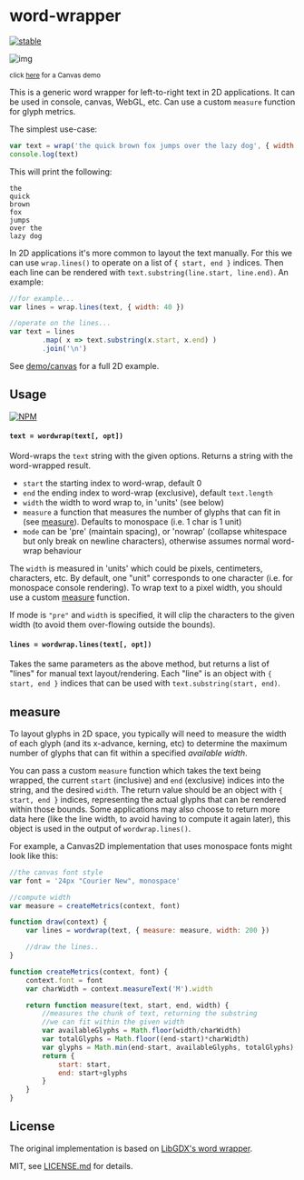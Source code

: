 # word-wrapper

[![stable](http://badges.github.io/stability-badges/dist/stable.svg)](http://github.com/badges/stability-badges)

![img](http://i.imgur.com/LqQyHSg.png)

<sup>click [here](http://mattdesl.github.io/word-wrapper/demo/) for a Canvas demo</sup>

This is a generic word wrapper for left-to-right text in 2D applications. It can be used in console, canvas, WebGL, etc. Can use a custom `measure` function for glyph metrics. 

The simplest use-case:

```js
var text = wrap('the quick brown fox jumps over the lazy dog', { width: 8 })
console.log(text)
``` 

This will print the following:

```
the
quick
brown
fox
jumps
over the
lazy dog
```

In 2D applications it's more common to layout the text manually. For this we can use `wrap.lines()` to operate on a list of `{ start, end }` indices. Then each line can be rendered with `text.substring(line.start, line.end)`. An example:

```js
//for example...
var lines = wrap.lines(text, { width: 40 })

//operate on the lines...
var text = lines
        .map( x => text.substring(x.start, x.end) )
        .join('\n')
```

See [demo/canvas](demo/canvas) for a full 2D example.

## Usage

[![NPM](https://nodei.co/npm/word-wrapper.png)](https://www.npmjs.com/package/word-wrapper)

#### `text = wordwrap(text[, opt])`

Word-wraps the `text` string with the given options. Returns a string with the word-wrapped result.

- `start` the starting index to word-wrap, default 0
- `end` the ending index to word-wrap (exclusive), default `text.length`
- `width` the width to word wrap to, in 'units' (see below)
- `measure` a function that measures the number of glyphs that can fit in (see [measure](#measure)). Defaults to monospace (i.e. 1 char is 1 unit)
- `mode` can be 'pre' (maintain spacing), or 'nowrap' (collapse whitespace but only break on newline characters), otherwise assumes normal word-wrap behaviour

The `width` is measured in 'units' which could be pixels, centimeters, characters, etc. By default, one "unit" corresponds to one character (i.e. for monospace console rendering). To wrap text to a pixel width, you should use a custom [measure](#measure) function.

If mode is `"pre"` and `width` is specified, it will clip the characters to the given width (to avoid them over-flowing outside the bounds). 

#### `lines = wordwrap.lines(text[, opt])`

Takes the same parameters as the above method, but returns a list of "lines" for manual text layout/rendering. Each "line" is an object with `{ start, end }` indices that can be used with `text.substring(start, end)`. 

## measure

To layout glyphs in 2D space, you typically will need to measure the width of each glyph (and its x-advance, kerning, etc) to determine the maximum number of glyphs that can fit within a specified *available width*. 

You can pass a custom `measure` function which takes the text being wrapped, the current `start` (inclusive) and `end` (exclusive) indices into the string, and the desired `width`. The return value should be an object with `{ start, end }` indices, representing the actual glyphs that can be rendered within those bounds. Some applications may also choose to return more data here (like the line width, to avoid having to compute it again later), this object is used in the output of `wordwrap.lines()`.

For example, a Canvas2D implementation that uses monospace fonts might look like this:

```js
//the canvas font style
var font = '24px "Courier New", monospace'

//compute width
var measure = createMetrics(context, font)

function draw(context) {
    var lines = wordwrap(text, { measure: measure, width: 200 })

    //draw the lines.. 
}

function createMetrics(context, font) {
    context.font = font
    var charWidth = context.measureText('M').width

    return function measure(text, start, end, width) {
        //measures the chunk of text, returning the substring
        //we can fit within the given width
        var availableGlyphs = Math.floor(width/charWidth)
        var totalGlyphs = Math.floor((end-start)*charWidth)
        var glyphs = Math.min(end-start, availableGlyphs, totalGlyphs)
        return {
            start: start,
            end: start+glyphs
        }
    }
}
```

## License

The original implementation is based on [LibGDX's word wrapper](http://libgdx.badlogicgames.com/).

MIT, see [LICENSE.md](http://github.com/mattdesl/word-wrapper/blob/master/LICENSE.md) for details.
